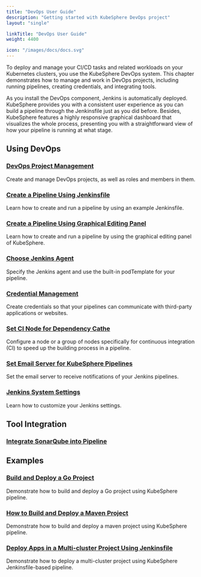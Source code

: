 ```yaml
---
title: "DevOps User Guide"
description: "Getting started with KubeSphere DevOps project"
layout: "single"

linkTitle: "DevOps User Guide"
weight: 4400

icon: "/images/docs/docs.svg"
---
```


To deploy and manage your CI/CD tasks and related workloads on your Kubernetes clusters, you use the KubeSphere DevOps system. This chapter demonstrates how to manage and work in DevOps projects, including running pipelines, creating credentials, and integrating tools.

As you install the DevOps component, Jenkins is automatically deployed. KubeSphere provides you with a consistent user experience as you can build a pipeline through the Jenkinsfile just as you did before. Besides, KubeSphere features a highly responsive graphical dashboard that visualizes the whole process, presenting you with a straightforward view of how your pipeline is running at what stage.

## Using DevOps

### [DevOps Project Management](../devops-user-guide/how-to-use/devops-project-management/)

Create and manage DevOps projects, as well as roles and members in them.

### [Create a Pipeline Using Jenkinsfile](../devops-user-guide/how-to-use/create-a-pipeline-using-jenkinsfile/)

Learn how to create and run a pipeline by using an example Jenkinsfile.

### [Create a Pipeline Using Graphical Editing Panel](../devops-user-guide/how-to-use/create-a-pipeline-using-graphical-editing-panel/)

Learn how to create and run a pipeline by using the graphical editing panel of KubeSphere.

### [Choose Jenkins Agent](../devops-user-guide/how-to-use/choose-jenkins-agent/)

Specify the Jenkins agent and use the built-in podTemplate for your pipeline.

### [Credential Management](../devops-user-guide/how-to-use/credential-management/)

Create credentials so that your pipelines can communicate with third-party applications or websites.

### [Set CI Node for Dependency Cathe](../devops-user-guide/how-to-use/set-ci-node/)

Configure a node or a group of nodes specifically for continuous integration (CI) to speed up the building process in a pipeline.

### [Set Email Server for KubeSphere Pipelines](../devops-user-guide/how-to-use/jenkins-email/)

Set the email server to receive notifications of your Jenkins pipelines.

### [Jenkins System Settings](../devops-user-guide/how-to-use/jenkins-setting/)

Learn how to customize your Jenkins settings.

## Tool Integration

### [Integrate SonarQube into Pipeline](../devops-user-guide/how-to-integrate/sonarqube/)

## Examples

### [Build and Deploy a Go Project](../devops-user-guide/examples/go-project-pipeline/)

Demonstrate how to build and deploy a Go project using KubeSphere pipeline.

### [How to Build and Deploy a Maven Project](../devops-user-guide/examples/a-maven-project/)

Demonstrate how to build and deploy a maven project using KubeSphere pipeline.

### [Deploy Apps in a Multi-cluster Project Using Jenkinsfile](../devops-user-guide/examples/multi-cluster-project-example/)

Demonstrate how to deploy a multi-cluster project using KubeSphere Jenkinsfile-based pipeline.
